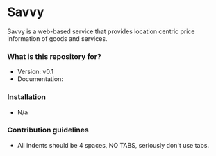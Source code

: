 # Savvy #

Savvy is a web-based service that provides location centric price information of goods and services.

### What is this repository for? ###

* Version: v0.1
* Documentation: <url here>

### Installation ###

* N/a

### Contribution guidelines ###

* All indents should be 4 spaces, NO TABS, seriously don't use tabs.